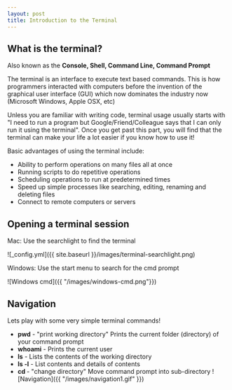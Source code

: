 ```yaml
---
layout: post
title: Introduction to the Terminal
---
```


## What is the terminal? ##
Also known as the **Console, Shell, Command Line, Command Prompt**

The terminal is an interface to execute text based commands.  This is how programmers interacted with computers before the invention of the graphical user interface (GUI) which now dominates the industry now (Microsoft Windows, Apple OSX, etc)


Unless you are familiar with writing code, terminal usage usually starts with "I need to run a program but Google/Friend/Colleague says that I can only run it using the terminal".  Once you get past this part, you will find that the terminal can make your life a lot easier if you know how to use it!


Basic advantages of using the terminal include:
* Ability to perform operations on many files all at once 
* Running scripts to do repetitive operations
* Scheduling operations to run at predetermined times
* Speed up simple processes like searching, editing, renaming and deleting files
* Connect to remote computers or servers

## Opening a terminal session ##
Mac: Use the searchlight to find the terminal

![_config.yml]({{ site.baseurl }}/images/terminal-searchlight.png)

Windows: Use the start menu to search for the cmd prompt

![Windows cmd]({{ "/images/windows-cmd.png"}})


## Navigation ##
Lets play with some very simple terminal commands!
* **pwd** - "print working directory" Prints the current folder (directory) of your command prompt
* **whoami** - Prints the current user
* **ls** - Lists the contents of the working directory
* **ls -l** - List contents and details of contents
* **cd <sub-directory>** - "change directory" Move command prompt into sub-directory
![Navigation]({{ "/images/navigation1.gif" }})

